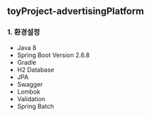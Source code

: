 ## toyProject-advertisingPlatform

### 1. 환경설정
+ Java 8
+ Spring Boot Version 2.6.8
+ Gradle
+ H2 Database
+ JPA
+ Swagger
+ Lombok
+ Validation
+ Spring Batch
